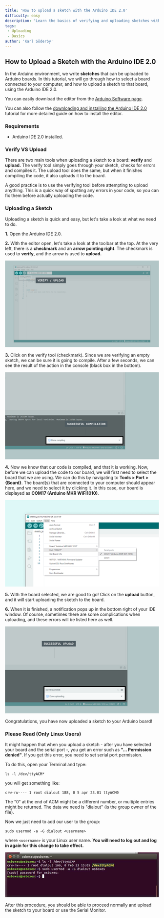 ```yaml
---
title: 'How to upload a sketch with the Arduino IDE 2.0'
difficulty: easy
description: 'Learn the basics of verifying and uploading sketches with the new IDE 2.0.'
tags:
 - Uploading
 - Basics
author: 'Karl Söderby'
---
```


## How to Upload a Sketch with the Arduino IDE 2.0

In the Arduino environment, we write **sketches** that can be uploaded to Arduino boards. In this tutorial, we will go through how to select a board connected to your computer, and how to upload a sketch to that board, using the Arduino IDE 2.0.

You can easily download the editor from the [Arduino Software page](https://www.arduino.cc/en/software#experimental-software). 

You can also follow the [downloading and installing the Arduino IDE 2.0](./ide-v2-downloading-and-installing) tutorial for more detailed guide on how to install the editor.

### Requirements

- Arduino IDE 2.0 installed. 

### Verify VS Upload

There are two main tools when uploading a sketch to a board: **verify** and **upload.** The verify tool simply goes through your sketch, checks for errors and compiles it. The upload tool does the same, but when it finishes compiling the code, it also uploads it to the board.

A good practice is to use the verifying tool before attempting to upload anything. This is a quick way of spotting any errors in your code, so you can fix them before actually uploading the code. 

### Uploading a Sketch

Uploading a sketch is quick and easy, but let's take a look at what we need to do. 

**1.** Open the Arduino IDE 2.0. 

**2.** With the editor open, let's take a look at the toolbar at the top. At the very left, there is a **checkmark** and an **arrow pointing right**. The checkmark is used to **verify**, and the arrow is used to **upload.** 

![Verifying and uploading buttons.](assets/uploading-a-sketch-img01.png)

**3.** Click on the verify tool (checkmark). Since we are verifying an empty sketch, we can be sure it is going to compile. After a few seconds, we can see the result of the action in the console (black box in the bottom). 

![Successful compilation printed in the console.](assets/uploading-a-sketch-img02.png)

**4.** Now we know that our code is compiled, and that it is working. Now, before we can upload the code to our board, we will first need to select the board that we are using. We can do this by navigating to **Tools > Port > {Board}**. The board(s) that are connected to your computer should appear here, and we need to select it by clicking it. In this case, our board is displayed as **COM17 (Arduino MKR WiFi1010)**.

![Selecting the board.](assets/uploading-a-sketch-img03.png)

**5.** With the board selected, we are good to go! Click on the **upload** button, and it will start uploading the sketch to the board. 

**6.** When it is finished, a notification pops up in the bottom right of your IDE window. Of course, sometimes there are some complications when uploading, and these errors will be listed here as well.

![Successful upload printed in the console.](assets/uploading-a-sketch-img04.png)

Congratulations, you have now uploaded a sketch to your Arduino board!

### Please Read (Only Linux Users)

It might happen that when you upload a sketch - after you have selected your board and the serial port -, you get an error such as **"... Permission denied"**. If you get this error, you need to set serial port permission.

To do this, open your Terminal and type:

```
ls -l /dev/ttyACM*
```

you will get something like:

```
crw-rw---- 1 root dialout 188, 0 5 apr 23.01 ttyACM0
```

The "0" at the end of ACM might be a different number, or multiple entries might be returned. The data we need is "dialout" (is the group owner of the file).

Now we just need to add our user to the group:

```
sudo usermod -a -G dialout <username>
```

where `<username>` is your Linux user name. **You will need to log out and log in again for this change to take effect.**

![Adding user to the group.](assets/Ubuntu_Serial.jpeg)

After this procedure, you should be able to proceed normally and upload the sketch to your board or use the Serial Monitor.
